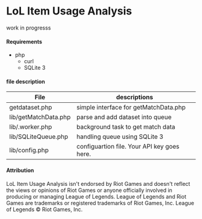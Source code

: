 # LoL Item Usage Analysis
work in progresss

#### Requirements
- php
  - curl
  - SQLite 3

#### file description

| File                  | descriptions |
| --------------------- | ------------ |
| getdataset.php        | simple interface for getMatchData.php |
| lib/getMatchData.php  | parse and add dataset into queue |
| lib/.worker.php       | background task to get match data |
| lib/SQLiteQueue.php   | handling queue using SQLite 3 |
| lib/config.php        | configuartion file. Your API key goes here. |


#### Attribution

LoL Item Usage Analysis isn't endorsed by Riot Games and doesn't reflect the views or opinions of Riot Games or anyone officially involved in producing or managing League of Legends. League of Legends and Riot Games are trademarks or registered trademarks of Riot Games, Inc. League of Legends © Riot Games, Inc.
